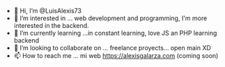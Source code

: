 - 👋 Hi, I’m @LuisAlexis73
- 👀 I’m interested in ... web development and programming, I'm more interested in the backend.
- 🌱 I’m currently learning ...in constant learning, love JS an PHP learning backend
- 💞️ I’m looking to collaborate on ... freelance proyects... open main XD
- 📫 How to reach me ...  mi web https://alexisgalarza.com (coming soon)


<!---
LuisAlexis73/LuisAlexis73 is a ✨ special ✨ repository because its `README.md` (this file) appears on your GitHub profile.
You can click the Preview link to take a look at your changes.
--->
